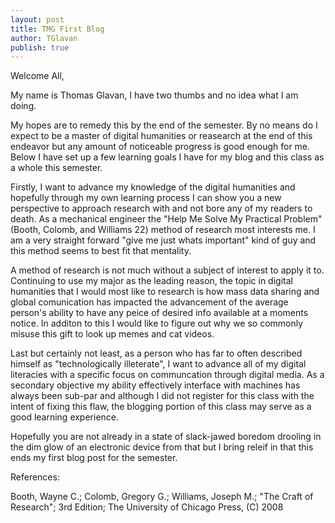 ```yaml
---
layout: post
title: TMG First Blog
author: TGlavan
publish: true
---
```


Welcome All,

My name is Thomas Glavan, I have two thumbs and no idea what I am doing.  

My hopes are to remedy this by the end of the semester.  By no means do I expect to be a master of digital humanities or reasearch at 
the end of this endeavor but any amount of noticeable progress is good enough for me.  Below I have set up a few learning goals I have for my blog and this class as a whole this semester.

Firstly, I want to advance my knowledge of the digital humanities and hopefully through my own learning process I can show you a new 
perspective to approach research with and not bore any of my readers to death.  As a mechanical engineer the "Help Me Solve My Practical Problem" (Booth, Colomb, and Williams 22) method of research most interests me.  I am a very straight forward "give me just whats important" kind of guy and this method seems to best fit that mentality.  

A method of research is not much without a subject of interest to apply it to.  Continuing to use my major as the leading reason, the 
topic in digital humanities that I would most like to research is how mass data sharing and global comunication has impacted the 
advancement of the average person's ability to have any peice of desired info available at a moments notice.  In additon to this I would like to figure out why we so commonly misuse this gift to look up memes and cat videos.

Last but certainly not least, as a person who has far to often described himself as "technologically illeterate", I want to advance all of my digital literacies with a specific focus on communcation through digital media.  As a secondary objective my ability effectively interface with machines has always been sub-par and although I did not register for this class with the intent of fixing this flaw, the blogging portion of this class may serve as a good learning experience.

Hopefully you are not already in a state of slack-jawed boredom drooling in the dim glow of an electronic device from that but I
bring releif in that this ends my first blog post for the semester.

References:

Booth, Wayne C.; Colomb, Gregory G.; Williams, Joseph M.; "The Craft of Research"; 3rd Edition; The University of Chicago Press, (C) 2008


